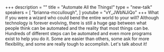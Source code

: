 +++
description = ""
title = "Automate All the Things!"
type = "new-talk"
speakers = [
        "brianna-mccullough",
]
youtube = "vY_JWbNJiQo"
+++
What if you were a wizard who could bend the entire world to your will? Although technology is forever evolving, there is still a huge gap between what people think can be automated and the reality that most things can be. Hundreds of different steps can be automated and even more programs exist to help you do it. Some are easier than others, some ask for more flexibility, and some are really tough to accomplish. Let's talk about it!